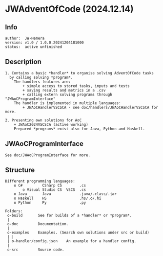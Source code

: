 # JWAdventOfCode (2024.12.14)

## Info
	author:  JW-Hemera
	version: v1.0 / 1.0.0.20241204181000
	status:  active unfinished

## Description
	1. Contains a basic *handler* to organise solving AdventOfCode tasks
	  by calling solving *program*.
		The handlers features are:
			+ simple access to stored tasks, inputs and tests
			+ saving results and metrics in a .csv
			+ calling extern solving programs through "JWAoCProgramInterface"
		The handler is implemented in multiple languages:
			+ JWAoCHandlerVSCSCA - see doc/handlers/JWAoCHandlerVSCSCA for more.

	2. Presenting own solutions for AoC
		+ JWAoC2024VSCSCA (active working)
		Prepared *programs* exist also for Java, Python and Haskell.

## JWAoCProgramInterface

	See doc/JWAoCProgramInterface for more.

## Structure

	Different programming languages:
		o C#         CSharp CS        .cs
			o Visual Studio CS  VSCS  .cs
		o Java       Java             .java/.class/.jar
		o Haskell    HS               .hs/.o/.hi
		o Python     Py               .py

	Folders:
	 o-build       See for builds of a *handler* or *program*.
	 |
	 o-doc         Documentation.
	 |
	 o-examples    Examples. (Search own solutions under src or build)
	 | |
	 | o-handler/config.json    An example for a handler config.
	 |
	 o-src         Source code.
